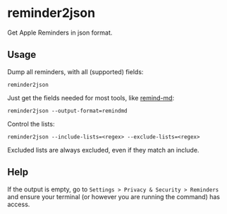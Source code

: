 # reminder2json

Get Apple Reminders in json format.

## Usage

Dump all reminders, with all (supported) fields:

```
reminder2json
```

Just get the fields needed for most tools, like [remind-md](http://github.com/youngmoney/remind-md):

```
reminder2json --output-format=remindmd
```


Control the lists:

```
reminder2json --include-lists=<regex> --exclude-lists=<regex>
```

Excluded lists are always excluded, even if they match an include.


## Help

If the output is empty, go to `Settings > Privacy & Security > Reminders` and ensure your terminal (or however you are running the command) has access.
